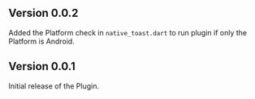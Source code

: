 ## Version 0.0.2

Added the Platform check in ```native_toast.dart``` to run plugin if only the Platform is Android.

## Version 0.0.1

Initial release of the Plugin.